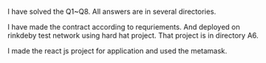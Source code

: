 I have solved the Q1~Q8. All answers are in several directories.

I have made the contract according to requriements. And deployed on rinkdeby test network using hard hat project. That project is in directory A6.

I made the react js project for application and used the metamask.
